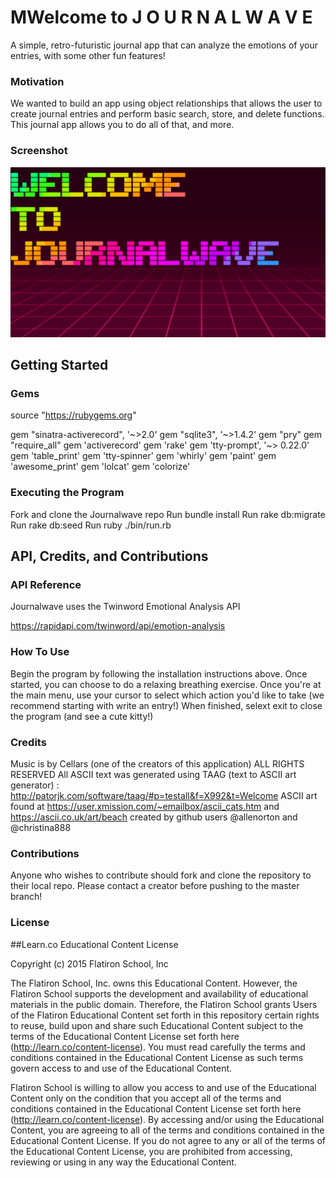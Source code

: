 # MWelcome to J O U R N A L W A V E

A simple, retro-futuristic journal app that can analyze the emotions of your entries, with some other fun features!

### Motivation

We wanted to build an app using object relationships that allows the user to create journal entries and perform basic search, store, and delete functions. This journal app allows you to do all of that, and more.

### Screenshot

![Alt text](jwave_screenshot.png?raw=true "Title Screen")

## Getting Started

### Gems

source "https://rubygems.org"

gem "sinatra-activerecord", '~>2.0'
gem "sqlite3", '~>1.4.2'
gem "pry"
gem "require_all"
gem 'activerecord'
gem 'rake'
gem 'tty-prompt', '~> 0.22.0'
gem 'table_print'
gem 'tty-spinner'
gem 'whirly'
gem 'paint'
gem 'awesome_print'
gem 'lolcat'
gem 'colorize'

### Executing the Program

Fork and clone the Journalwave repo
Run bundle install
Run rake db:migrate
Run rake db:seed
Run ruby ./bin/run.rb

## API, Credits, and Contributions
### API Reference

Journalwave uses the Twinword Emotional Analysis API

https://rapidapi.com/twinword/api/emotion-analysis

### How To Use

Begin the program by following the installation instructions above. 
Once started, you can choose to do a relaxing breathing exercise.
Once you're at the main menu, use your cursor to select which action you'd like to take (we recommend starting with write an entry!)
When finished, selext exit to close the program (and see a cute kitty!)

### Credits
Music is by Cellars (one of the creators of this application) ALL RIGHTS RESERVED
All ASCII text was generated using TAAG (text to ASCII art generator) : http://patorjk.com/software/taag/#p=testall&f=X992&t=Welcome
ASCII art found at https://user.xmission.com/~emailbox/ascii_cats.htm and https://ascii.co.uk/art/beach
created by github users @allenorton and @christina888

### Contributions
Anyone who wishes to contribute should fork and clone the repository to their local repo.
Please contact a creator before pushing to the master branch!

### License

##Learn.co Educational Content License

Copyright (c) 2015 Flatiron School, Inc

The Flatiron School, Inc. owns this Educational Content. However, the Flatiron School supports the development and availability of educational materials in the public domain. Therefore, the Flatiron School grants Users of the Flatiron Educational Content set forth in this repository certain rights to reuse, build upon and share such Educational Content subject to the terms of the Educational Content License set forth here (http://learn.co/content-license). You must read carefully the terms and conditions contained in the Educational Content License as such terms govern access to and use of the Educational Content.

Flatiron School is willing to allow you access to and use of the Educational Content only on the condition that you accept all of the terms and conditions contained in the Educational Content License set forth here (http://learn.co/content-license). By accessing and/or using the Educational Content, you are agreeing to all of the terms and conditions contained in the Educational Content License. If you do not agree to any or all of the terms of the Educational Content License, you are prohibited from accessing, reviewing or using in any way the Educational Content.
